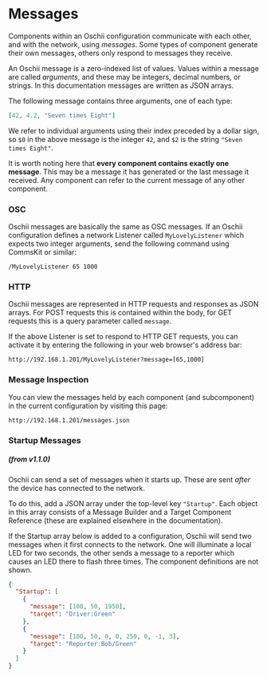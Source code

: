 # Messages

Components within an Oschii configuration communicate with each other, and with the network, using *messages*. Some
types of component generate their own messages, others only respond to messages they receive.

An Oschii message is a zero-indexed list of values. Values within a message are called *arguments*, and these may be 
integers, decimal numbers, or strings. In this documentation messages are written as JSON arrays.

The following message contains three arguments, one of each type:

```json
[42, 4.2, "Seven times Eight"]
```

We refer to individual arguments using their index preceded by a dollar sign, so `$0` in the above message is the
integer `42`, and `$2` is the string `"Seven times Eight"`.

It is worth noting here that **every component contains exactly one message**. This may be a message it has generated
or the last message it received. Any component can refer to the current message of any other component.

### OSC

Oschii messages are basically the same as OSC messages. If an Oschii configuration defines a network Listener called
`MyLovelyListener` which expects two integer arguments, send the following command using CommsKit or similar:

```
/MyLovelyListener 65 1000
```

### HTTP

Oschii messages are represented in HTTP requests and responses as JSON arrays. For POST requests this is contained
within the body, for GET requests this is a query parameter called `message`.

If the above Listener is set to respond to HTTP GET requests, you can activate it by entering the following in your
web browser's address bar:

```
http://192.168.1.201/MyLovelyListener?message=[65,1000]
```

### Message Inspection

You can view the messages held by each component (and subcomponent) in the current
configuration by visiting this page:

```
http://192.168.1.201/messages.json
```

### Startup Messages

##### (from v1.1.0)

Oschii can send a set of messages when it starts up. These are sent *after* the device has 
connected to the network.

To do this, add a JSON array under the top-level key `"Startup"`. Each object in this array
consists of a Message Builder and a Target Component Reference (these are explained elsewhere in the 
documentation).

If the Startup array below is added to a configuration, Oschii will send two messages when it
first connects to the network. One will illuminate a local LED for two seconds, the other sends
a message to a reporter which causes an LED there to flash three times. The component definitions
are not shown.

```json
{
  "Startup": [
    {
      "message": [100, 50, 1950],
      "target": "Driver:Green"
    },
    {
      "message": [100, 50, 0, 0, 250, 0, -1, 3],
      "target": "Reporter:Bob/Green"
    }
  ]
}
```
